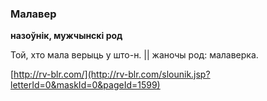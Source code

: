 ### Малавер
**назоўнік, мужчынскі род**

Той, хто мала верыць у што-н. || жаночы род: малаверка.

<a rel="author">[http://rv-blr.com/](http://rv-blr.com/slounik.jsp?letterId=0&maskId=0&pageId=1599)</a>
